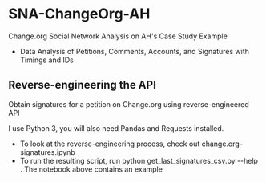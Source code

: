 # SNA-ChangeOrg-AH
Change.org Social Network Analysis on AH's Case Study Example
 - Data Analysis of Petitions, Comments, Accounts, and Signatures with Timings and IDs

## Reverse-engineering the API

Obtain signatures for a petition on Change.org using reverse-engineered API

I use Python 3, you will also need Pandas and Requests installed.

- To look at the reverse-engineering process, check out change.org-signatures.ipynb
- To run the resulting script, run python get_last_signatures_csv.py --help . The notebook above contains an example
